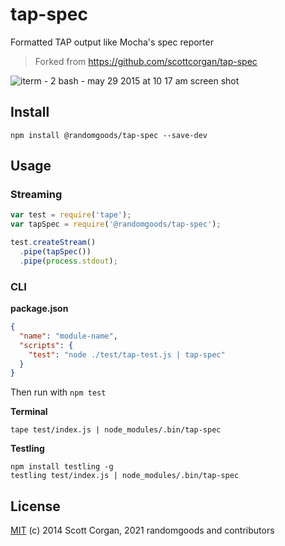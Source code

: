 # tap-spec

Formatted TAP output like Mocha's spec reporter

> Forked from https://github.com/scottcorgan/tap-spec

![iterm - 2 bash - may 29 2015 at 10 17 am screen shot](https://cloud.githubusercontent.com/assets/974723/7888261/03366236-05ec-11e5-9f94-d9c2707526b7.png)

## Install

```
npm install @randomgoods/tap-spec --save-dev
```

## Usage

### Streaming

```js
var test = require('tape');
var tapSpec = require('@randomgoods/tap-spec');

test.createStream()
  .pipe(tapSpec())
  .pipe(process.stdout);
```

### CLI

**package.json**

```json
{
  "name": "module-name",
  "scripts": {
    "test": "node ./test/tap-test.js | tap-spec"
  }
}
```

Then run with `npm test`

**Terminal**

```
tape test/index.js | node_modules/.bin/tap-spec
```

**Testling**

```
npm install testling -g
testling test/index.js | node_modules/.bin/tap-spec
```

## License

[MIT](https://github.com/randomgoods/tap-spec/blob/master/LICENSE) (c) 2014 Scott Corgan, 2021 randomgoods and contributors
